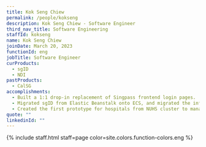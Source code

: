 ```yaml
---
title: Kok Seng Chiew
permalink: /people/kokseng
description: Kok Seng Chiew - Software Engineer
third_nav_title: Software Engineering
staffId: kokseng
name: Kok Seng Chiew
joinDate: March 20, 2023
functionId: eng
jobTitle: Software Engineer
curProducts:
  - sgID
  - NDI
pastProducts: 
  - CalSG
accomplishments:
  - Built a 1:1 drop-in replacement of Singpass frontend login pages.
  - Migrated sgID from Elastic Beanstalk onto ECS, and migrated the infrastructure onto Pulumi (Infrastructure as code).
  - Created the first prototype for hospitals from NUHS cluster to manage on-call rostering on Rooster.
quote: ""
linkedinId: ""
---
```


{% include staff.html staff=page color=site.colors.function-colors.eng %}
